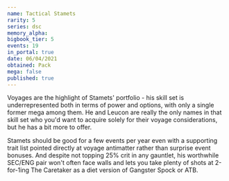 ```yaml
---
name: Tactical Stamets
rarity: 5
series: dsc
memory_alpha:
bigbook_tier: 5
events: 19
in_portal: true
date: 06/04/2021
obtained: Pack
mega: false
published: true
---
```


Voyages are the highlight of Stamets' portfolio - his skill set is underrepresented both in terms of power and options, with only a single former mega among them. He and Leucon are really the only names in that skill set who you'd want to acquire solely for their voyage considerations, but he has a bit more to offer.

Stamets should be good for a few events per year even with a supporting trait list pointed directly at voyage antimatter rather than surprise event bonuses. And despite not topping 25% crit in any gauntlet, his worthwhile SEC/ENG pair won't often face walls and lets you take plenty of shots at 2-for-1ing The Caretaker as a diet version of Gangster Spock or ATB.
